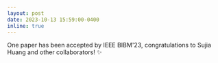 ```yaml
---
layout: post
date: 2023-10-13 15:59:00-0400
inline: true
---
```


One paper has been accepted by IEEE BIBM'23, congratulations to Sujia Huang and other collaborators! :sparkles:
